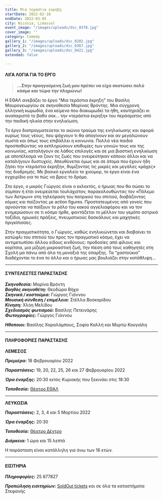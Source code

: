 ```yaml
---
title: Μια τεραστια εκρηξη
startDate: 2022-02-18
endDate: 2022-03-05
city: Nicosia, Limassol
event_image: "/images/uploads/dsc_0378.jpg"
cover_image: ''
category: Comedy
gallery_1: "/images/uploads/dsc_0202.jpg"
gallery_2: "/images/uploads/dsc_0367.jpg"
gallery_3: "/images/uploads/dsc_0421.jpg"
extended: false

---
```

#### ΛΙΓΑ ΛΟΓΙΑ ΓΙΑ ΤΟ ΕΡΓΟ

> **…Στην προηγούμενη ζωή μου πρέπει να είχα σκοτώσει πολύ κόσμο και τώρα την πληρώνω!**

Η ΕΘΑΛ ανεβάζει το έργο "Μια τεράστια έκρηξη" του Βασίλη Μαυρογεωργίου σε σκηνοθεσία Μαρίνας Βρόντης. Μια σύγχρονη ελληνική κωμωδία, ένα κείμενο που διακωμωδεί τα ήθη, καυτηριάζει κι αναπαριστά το βαθύ σοκ… την «τεράστια έκρηξη» του περάσματος από την παιδική ηλικία στην ενηλικίωση.

Το έργο διαπραγματεύεται το αιώνιο τραύμα της ενηλικίωσης και αφορά κυρίως τους νέους, που ψάχνουν τι θα απογίνουν και αν μεγαλώνουν σωστά και όπως τους επιβάλλει η κοινωνία. Πολλά νέα παιδιά προσπαθώντας να εκπληρώσουν επιθυμίες των γονιών τους και της κοινωνίας, καταλήγουν σε λάθος επιλογές και σε μια βιαστική ενηλικίωση με αποτέλεσμα να ζουν τις ζωές που ονειρεύτηκαν κάποιοι άλλοι και να καταλήγουν δυστυχείς. Απευθύνεται όμως και σε άτομα που έχουν ήδη ζήσει την «τεράστια έκρηξη», θυμίζοντας τις μικρές και μεγάλες «μάχες» της διαδρομής. Με βασικό εργαλείο το χιούμορ, το έργο είναι ένα εγχειρίδιο για το πώς να βρεις το δρόμο.

Στο έργο, ο μικρός Γιώργος είναι ο εκλεκτός, ο ήρωας που θα σώσει το σύμπαν ή έτσι ονειρεύεται τουλάχιστον, παρακολουθώντας τον «Πόλεμο των Άστρων» στη τηλεόραση του πατρικού του σπιτιού, διαβάζοντας κόμικς και παίζοντας με action figures. Προστατευμένος από γονείς που αρνούνται να παίξουν το ρόλο του κακού αγγελιαφόρου και να τον ενημερώσουν σε τι κόσμο ήρθε, φαντάζεται το μέλλον του γεμάτο αστρικά ταξίδια, ηρωικές πράξεις, πνευματικούς δασκάλους και μαχητικές πριγκίπισσες.

Στην πραγματικότητα, ο Γιώργος, καθώς ενηλικιώνεται και διαβαίνει το κατώφλι του σπιτιού του προς τον πραγματικό κόσμο, έχει να αντιμετωπίσει άλλου είδους κινδύνους: προδοσίες από φίλους και κορίτσια, μια μίζερη μικροαστική ζωή, την πίεση από τους καθηγητές στη Σχολή μα πάνω από όλα τη μοναξιά της ύπαρξης. Τα “χαστούκια” διαδέχονται το ένα το άλλο και ο ήρωας μας βουλιάζει στην κατάθλιψη…

***

#### ΣΥΝΤΕΛΕΣΤΕΣ ΠΑΡΑΣΤΑΣΗΣ

**_Σκηνοθεσία:_** Μαρίνα Βρόντη  
**_Βοηθός σκηνοθέτη:_** Θεοδώρα Βήχα  
**_Σκηνικά / κοστούμια:_** Γιώργος Γιάννου  
**_Μουσική σύνθεση / επιμέλεια:_** Στέλλα Βοσκαρίδου  
**_Κίνηση:_** Χλόη Μελίδου  
**_Σχεδιασμός φωτισμού:_** Βασίλης Πετεινάρης  
**_Φωτογραφίες:_** Γιώργος Γιάννου

**_Ηθοποιοι:_** Βασίλης Χαραλάμπους, Σοφία Καλλή και Μυρτώ Κουγιάλη

***

#### ΠΛΗΡΟΦΟΡΙΕΣ ΠΑΡΑΣΤΑΣΗΣ

**ΛΕΜΕΣΟΣ**

**_Πρεμιέρα:_** 18 Φεβρουαρίου 2022

**_Παραστάσεις:_** 19, 20, 22, 25, 26 και 27 Φεβρουαρίου 2022

**_Ώρα έναρξης:_** 20:30 εκτός Κυριακής που ξεκινάει στις 18:30

**_Τοποθεσία:_** [Θέατρο ΕΘΑΛ](https://www.google.com/maps/place/ETHAL/@34.6683736,33.0234836,17z/data=!3m1!4b1!4m5!3m4!1s0x14e73250f693fa5d:0xc7a10b3d8618708b!8m2!3d34.6683736!4d33.0256723 "https://www.google.com/maps/place/ETHAL/@34.6683736,33.0234836,17z/data=!3m1!4b1!4m5!3m4!1s0x14e73250f693fa5d:0xc7a10b3d8618708b!8m2!3d34.6683736!4d33.0256723")

***

**ΛΕΥΚΩΣΙΑ**

**_Παραστάσεις:_** 2, 3, 4 και 5 Μαρτίου 2022

**_Ώρα έναρξης:_** 20:30

**_Τοποθεσία:_** [Θέατρο Δέντρο](https://www.google.com/maps/place/%CE%98%CE%AD%CE%B1%CF%84%CF%81%CE%BF+%CE%94%CE%AD%CE%BD%CF%84%CF%81%CE%BF/@35.1778415,33.3892814,17z/data=!3m1!4b1!4m5!3m4!1s0x14de170b08c2c23f:0x17cd0ebf63c7196d!8m2!3d35.1778415!4d33.3914701 "https://www.google.com/maps/place/%CE%98%CE%AD%CE%B1%CF%84%CF%81%CE%BF+%CE%94%CE%AD%CE%BD%CF%84%CF%81%CE%BF/@35.1778415,33.3892814,17z/data=!3m1!4b1!4m5!3m4!1s0x14de170b08c2c23f:0x17cd0ebf63c7196d!8m2!3d35.1778415!4d33.3914701")

**_Διάρκεια:_** 1 ώρα και 15 λεπτά

Η παράσταση είναι κατάλληλη για άνω των 16 ετών.

***

#### ΕΙΣΙΤΗΡΙΑ

**_Πληροφορίες:_** 25 877827

**_Προπώληση εισιτηρίων:_** [SoldOut tickets](https://www.soldoutticketbox.com/en/home "https://www.soldoutticketbox.com/en/home") και σε όλα τα καταστήματα Στεφανής